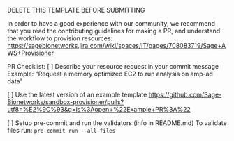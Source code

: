DELETE THIS TEMPLATE BEFORE SUBMITTING

In order to have a good experience with our community, we recommend that
you read the contributing guidelines for making a PR, and understand the
workflow to provision resources:
https://sagebionetworks.jira.com/wiki/spaces/IT/pages/708083719/Sage+AWS+Provisioner

PR Checklist:
[ ] Describe your resource request in your commit message
    Example: "Request a memory optimized EC2 to run analysis on amp-ad data"

[ ] Use the latest version of an example template
    https://github.com/Sage-Bionetworks/sandbox-provisioner/pulls?utf8=%E2%9C%93&q=is%3Aopen+%22Example+PR%3A%22

[ ] Setup pre-commit and run the validators (info in README.md)
    To validate files run: `pre-commit run --all-files`
